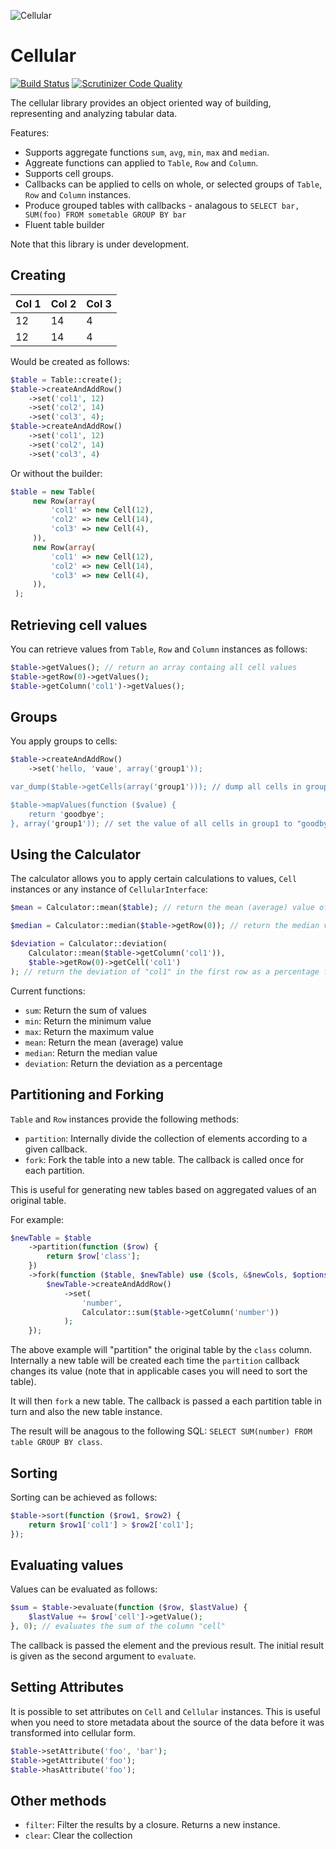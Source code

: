 ![Cellular](https://avatars3.githubusercontent.com/u/12785153?v=3&s=200)

Cellular
========

[![Build Status](https://travis-ci.org/dantleech/cellular.svg?branch=master)](https://travis-ci.org/dantleech/cellular) [![Scrutinizer Code Quality](https://scrutinizer-ci.com/g/dantleech/cellular/badges/quality-score.png?b=master)](https://scrutinizer-ci.com/g/dantleech/cellular/?branch=master)

The cellular library provides an object oriented way of building, representing and analyzing tabular data.

Features:

- Supports aggregate functions `sum`, `avg`, `min`, `max` and `median`.
- Aggreate functions can applied to `Table`, `Row` and `Column`.
- Supports cell groups.
- Callbacks can be applied to cells on whole, or selected groups of `Table`,
  `Row` and `Column` instances.
- Produce grouped tables with callbacks - analagous to `SELECT bar, SUM(foo) FROM sometable GROUP BY bar`
- Fluent table builder

Note that this library is under development.

Creating
--------

Col 1 | Col 2 | Col 3
----- | ----- | -----
12    | 14    | 4
12    | 14    | 4

Would be created as follows:

````php
$table = Table::create();
$table->createAndAddRow()
    ->set('col1', 12)
    ->set('col2', 14)
    ->set('col3', 4);
$table->createAndAddRow()
    ->set('col1', 12)
    ->set('col2', 14)
    ->set('col3', 4)
````

Or without the builder:

````php
$table = new Table(
     new Row(array(
         'col1' => new Cell(12),
         'col2' => new Cell(14),
         'col3' => new Cell(4),
     )),
     new Row(array(
         'col1' => new Cell(12),
         'col2' => new Cell(14),
         'col3' => new Cell(4),
     )),
 );
````

Retrieving cell values
----------------------

You can retrieve values from `Table`, `Row` and `Column` instances as follows:

````php
$table->getValues(); // return an array containg all cell values
$table->getRow(0)->getValues();
$table->getColumn('col1')->getValues();
````

Groups
------

You apply groups to cells:

````php
$table->createAndAddRow()
    ->set('hello, 'vaue', array('group1'));

var_dump($table->getCells(array('group1'))); // dump all cells in group1

$table->mapValues(function ($value) {
    return 'goodbye';
}, array('group1')); // set the value of all cells in group1 to "goodbye"
````

Using the Calculator
--------------------

The calculator allows you to apply certain calculations to values, `Cell`
instances or any instance of `CellularInterface`:

````php
$mean = Calculator::mean($table); // return the mean (average) value of the table

$median = Calculator::median($table->getRow(0)); // return the median value of the first row

$deviation = Calculator::deviation(
    Calculator::mean($table->getColumn('col1')),
    $table->getRow(0)->getCell('col1')
); // return the deviation of "col1" in the first row as a percentage from the average value of "col1"
````

Current functions:

- `sum`: Return the sum of values
- `min`: Return the minimum value
- `max`: Return the maximum value
- `mean`: Return the mean (average) value
- `median`: Return the median value
- `deviation`: Return the deviation as a percentage

Partitioning and Forking
------------------------

`Table` and `Row` instances provide the following methods:

- `partition`: Internally divide the collection of elements according to a
  given callback.
- `fork`: Fork the table into a new table. The callback is called once for
  each partition.

This is useful for generating new tables based on aggregated values of an
original table.

For example:

````php
$newTable = $table
    ->partition(function ($row) {
        return $row['class'];
    })
    ->fork(function ($table, $newTable) use ($cols, &$newCols, $options, $functions) {
        $newTable->createAndAddRow()
            ->set(
                'number', 
                Calculator::sum($table->getColumn('number'))
            );
    });
````

The above example will "partition" the original table by the `class` column.
Internally a new table will be created each time the `partition` callback
changes its value (note that in applicable cases you will need to sort the
table).

It will then `fork` a new table. The callback is passed a each partition table
in turn and also the new table instance.

The result will be anagous to the following SQL: `SELECT SUM(number) FROM table GROUP BY class`.

Sorting
-------

Sorting can be achieved as follows:

````php
$table->sort(function ($row1, $row2) {
    return $row1['col1'] > $row2['col1'];
});
````

Evaluating values
-----------------

Values can be evaluated as follows:

````php
$sum = $table->evaluate(function ($row, $lastValue) {
    $lastValue += $row['cell']->getValue();
}, 0); // evaluates the sum of the column "cell"
````

The callback is passed the element and the previous result. The initial result
is given as the second argument to `evaluate`.

Setting Attributes
------------------

It is possible to set attributes on `Cell` and `Cellular` instances. This is
useful when you need to store metadata about the source of the data before it
was transformed into cellular form.

````php
$table->setAttribute('foo', 'bar');
$table->getAttribute('foo');
$table->hasAttribute('foo');
````

Other methods
-------------

- `filter`: Filter the results by a closure. Returns a new instance.
- `clear`: Clear the collection

